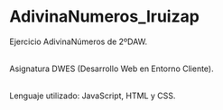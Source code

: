 # AdivinaNumeros_lruizap
 Ejercicio AdivinaNúmeros de 2ºDAW. </br></br>
 
 Asignatura DWES (Desarrollo Web en Entorno Cliente). </br></br>
 
 Lenguaje utilizado: JavaScript, HTML y CSS. </br></br>

